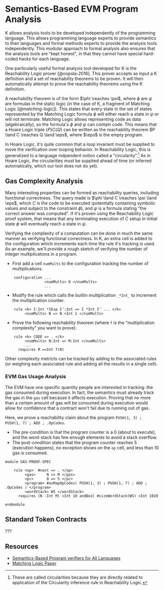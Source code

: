 Semantics-Based EVM Program Analysis
====================================

K allows analysis tools to be developed independently of the programming language.
This allows programming language experts to provide semantics to their languages and formal methods experts to provide the analysis tools independently.
This modular approach to formal analysis also ensures that the analysis tools are "kept honest", in that they cannot have special hard-coded hacks for each language.

One particularly useful formal analysis tool developed for K is the Reachability Logic prover [@oopsla-2016].
This prover accepts as input a K definition and a set of reachability theorems to be proven.
It will then automatically attempt to prove the reachability theorems using the K definition.

A reachability theorem is of the form $\phi \reaches \psi$, where $\phi$ are $\psi$ are formulas in the static logic (in the case of K, a fragment of Matching Logic [@matching-logic]).
This states that every state in the set of states represented by the Matching Logic formula $\phi$ will either reach a state in $\psi$ or will not terminate.
Matching Logic allows representing code as data (algebraically), so the formula's $\phi$ and $\psi$ can contain code.
This means that a Hoare Logic triple $\{P\} C \{Q\}$ can be written as the reachability theorem $P \land C \reaches Q \land \eps$, where $\eps$ is the empty program.

In Hoare Logic, it's quite common that a loop invariant must be supplied to move the verification over looping behavior.
In Reachability Logic, this is generalized to a language indpendent notion called a "circularity".[^circularity]
As in Hoare Logic, the circularities must be supplied ahead of time (or inferred automatically, which our tool does not do yet).

[^circularity]: These are called circularities because they are directly related to application of the Circularity inference rule in Reachability Logic.

Gas Complexity Analysis
-----------------------

Many interesting properties can be formed as reachability queries, including functional correctness.
The query made is $\phi \land C \reaches \psi \land \eps$, which $C$ is the code to be executed (potentially containing symbolic values and subject to the constraint $\phi$), and $\psi$ is a formula stating "the correct answer was computed".
If it's proven using the Reachability Logic proof system, that means that any terminating execution of $C$ setup in initial state $\phi$ will eventually reach a state in $\psi$.

Verifying the complexity of a computation can be done in much the same manner as verifying functional correctness.
In K, an extra cell is added to the configuration which increments each time the rule it's tracking is used.
As an example, we'll provide a rough sketch of verifying the number of integer multiplications in a program.

-   First add a cell `numMults` to the configuration tracking the number of multiplications.

```{.k, .paper}
    configuration ...
                  <numMults> 0 </numMults>
                  ...
```

-   Modify the rule which calls the builtin multiplication `_*Int_` to increment the multiplication counter.

```{.k, .paper}
    rule <k> I:Int *IExp I':Int => I *Int I' ... </k>
         <numMults> N => N +Int 1 </numMults>
```

-   Prove the following reachability theorem (where `f` is the "multiplication complexity" you want to prove):

```{.k, .paper}
    rule <k> CODE => . </k>
         <numMults> N:Int => M:Int </numMults>
         ...
      requires M ==Int f(N)
```

Other complexity metricts can be tracked by adding to the associated rules (or weighing each associated rule and adding all the results in a single cell).

### EVM Gas Usage Analysis

The EVM have one specific quantity people are interested in tracking: the gas consumed during execution.
In fact, the semantics must already track the gas in the `gas` cell because it affects execution.
Proving that no more than a certain amount of gas will be consumed during execution would allow for confidence that a contract won't fail due to running out of gas.

Here, we prove a reachability claim about the program `PUSH(1, 3) ; PUSH(1, 7) ; ADD ; .OpCodes`.

-    The pre-condition is that the program counter is a 0 (about to execute), and the word-stack has few enough elements to avoid a stack overflow.
-    The post-condition states that the program counter reaches 5 (execution happens), no exception shows on the `op` cell, and less than 10 gas is consumed.

```{.k, .paper, .spec1}
module GAS-PROOF-SPEC

    rule <op>  #next => . </op>
         <gas>     N => M </gas>
         <pc>      0 => 5 </pc>
         <program> #asMapOpCodes( PUSH(1, 3) ; PUSH(1, 7) ; ADD ; .OpCodes ) </program>
         <wordStack> WS </wordStack>
      requires (N -Int M) <Int 10 andBool #sizeWordStack(WS) <Int 1020

endmodule
```

Standard Token Contracts
------------------------


???

Resources
---------

-   [Semantics-Based Program verifiers for All Languages](http://fsl.cs.illinois.edu/FSL/papers/2016/stefanescu-park-yuwen-li-rosu-2016-oopsla-public.pdf)
-   [Matching Logic Paper](???)
